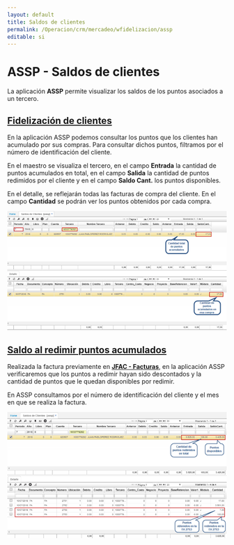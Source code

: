 ```yaml
---
layout: default
title: Saldos de clientes
permalink: /Operacion/crm/mercadeo/wfidelizacion/assp
editable: si
---
```


# ASSP - Saldos de clientes

La aplicación **ASSP** permite visualizar los saldos de los puntos asociados a un tercero.  

## [Fidelización de clientes](http://docs.oasiscom.com/Operacion/crm/mercadeo/wfidelizacion/assp#fidelización-de-clientes)

En la aplicación ASSP podemos consultar los puntos que los clientes han acumulado por sus compras. Para consultar dichos puntos, filtramos por el número de identificación del cliente.  

En el maestro se visualiza el tercero, en el campo **Entrada** la cantidad de puntos acumulados en total, en el campo **Salida** la cantidad de puntos redimidos por el cliente y en el campo **Saldo Cant.** los puntos disponibles.  

En el detalle, se reflejarán todas las facturas de compra del cliente. En el campo **Cantidad** se podrán ver los puntos obtenidos por cada compra.  

![](assp.png)


## [Saldo al redimir puntos acumulados](http://docs.oasiscom.com/Operacion/crm/mercadeo/wfidelizacion/assp#saldos-al-redimir-puntos-acumulados)

Realizada la factura previamente en [**JFAC - Facturas**](http://docs.oasiscom.com/Operacion/scm/pos/jcajero/jfac#fidelizaci%C3%B3n-de-clientes), en la aplicación ASSP verificaremos que los puntos a redimir hayan sido descontados y la cantidad de puntos que le quedan disponibles por redimir.  

En ASSP consultamos por el número de identificación del cliente y el mes en que se realiza la factura.  

![](assp1.png)







